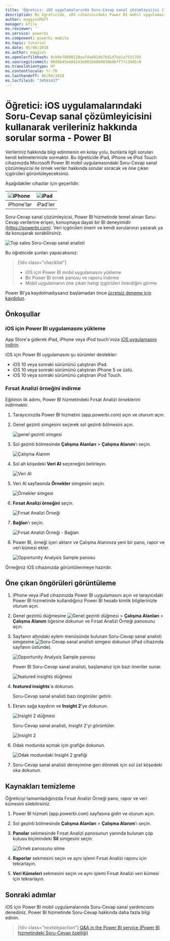 ```yaml
---
title: 'Öğretici: iOS uygulamalarında Soru-Cevap sanal çözümleyicisi ile soru sorma - Power BI'
description: Bu öğreticide, iOS cihazınızdaki Power BI mobil uygulamasında yer alan Soru-Cevap sanal analistini kullanarak kendi kelimelerinizle örnek verilerle ilgili sorular soracaksınız.
author: maggiesMSFT
manager: kfile
ms.reviewer: ''
ms.service: powerbi
ms.component: powerbi-mobile
ms.topic: tutorial
ms.date: 05/08/2018
ms.author: maggies
ms.openlocfilehash: 8cb9e78898228aa7dad82db76d1d7da1a7151702
ms.sourcegitcommit: 80d6b45eb84243e801b60b9038b9bff77c30d5c8
ms.translationtype: HT
ms.contentlocale: tr-TR
ms.lasthandoff: 06/04/2018
ms.locfileid: "34561437"
---
```

# <a name="tutorial-ask-questions-about-your-data-with-the-qa-virtual-analyst-in-ios-apps---power-bi"></a>Öğretici: iOS uygulamalarındaki Soru-Cevap sanal çözümleyicisini kullanarak verileriniz hakkında sorular sorma - Power BI

Verileriniz hakkında bilgi edinmenin en kolay yolu, bunlarla ilgili soruları kendi kelimelerinizle sormaktır. Bu öğreticide iPad, iPhone ve iPod Touch cihazınızda Microsoft Power BI mobil uygulamasındaki Soru-Cevap sanal çözümleyicisi ile örnek veriler hakkında sorular soracak ve öne çıkan içgörüleri görüntüleyeceksiniz. 

Aşağıdakiler cihazlar için geçerlidir:

| ![iPhone](media/tutorial-mobile-apps-ios-qna/iphone-logo-50-px.png) | ![iPad](media/tutorial-mobile-apps-ios-qna/ipad-logo-50-px.png) |
|:--- |:--- |
| iPhone'lar |iPad'ler |

Soru-Cevap sanal çözümleyicisi, Power BI hizmetinde temel alınan Soru-Cevap verilerine erişen, konuşmaya dayalı bir BI deneyimidir [(https://powerbi.com)](https://powerbi.com). Veri içgörüleri önerir ve kendi sorularınızı yazarak ya da konuşarak sorabilirsiniz.

![Top sales Soru-Cevap sanal analisti](media/tutorial-mobile-apps-ios-qna/power-bi-ios-q-n-a-top-sale-intro.png)

Bu öğreticide şunları yapacaksınız:

> [!div class="checklist"]
> * iOS için Power BI mobil uygulamasını yükleme
> * Bir Power BI örnek panosu ve raporu indirme
> * Mobil uygulamanın öne çıkan hangi içgörüleri önerdiğini görme

Power BI’ya kaydolmadıysanız başlamadan önce [ücretsiz deneme için kaydolun](https://app.powerbi.com/signupredirect?pbi_source=web).

## <a name="prerequisites"></a>Önkoşullar

### <a name="install-the-power-bi-for-ios-app"></a>iOS için Power BI uygulamasını yükleme
App Store'a giderek iPad, iPhone veya iPod touch'ınıza [iOS uygulamasını indirin](http://go.microsoft.com/fwlink/?LinkId=522062 "iPhone uygulamasını indirin").

iOS için Power BI uygulamasını şu sürümler destekler:
- iOS 10 veya sonraki sürümünü çalıştıran iPad.
- iOS 10 veya sonraki sürümünü çalıştıran iPhone 5 ve üstü. 
- iOS 10 veya sonraki sürümünü çalıştıran iPod Touch.

### <a name="download-the-opportunity-analysis-sample"></a>Fırsat Analizi örneğini indirme
Eğitimin ilk adımı, Power BI hizmetindeki Fırsat Analizi örneklerini indirmektir.

1. Tarayıcınızda Power BI hizmetini (app.powerbi.com) açın ve oturum açın.

1. Genel gezinti simgesini seçerek sol gezinti bölmesini açın.

    ![genel gezinti simgesi](media/tutorial-mobile-apps-ios-qna/power-bi-android-quickstart-global-nav-icon.png)

2. Sol gezinti bölmesinde **Çalışma Alanları** > **Çalışma Alanım**’ı seçin.

    ![Çalışma Alanım](media/tutorial-mobile-apps-ios-qna/power-bi-android-quickstart-my-workspace.png)

3. Sol alt köşedeki **Veri Al** seçeneğini belirleyin.
   
    ![Veri Al](media/tutorial-mobile-apps-ios-qna/power-bi-get-data.png)

3. Veri Al sayfasında **Örnekler** simgesini seçin.
   
   ![Örnekler simgesi](media/tutorial-mobile-apps-ios-qna/power-bi-samples-icon.png)

4. **Fırsat Analizi örneğini** seçin.
 
    ![Fırsat Analizi Örneği](media/tutorial-mobile-apps-ios-qna/power-bi-oa.png)
 
8. **Bağlan**'ı seçin.  
  
   ![Fırsat Analizi Örneği - Bağlan](media/tutorial-mobile-apps-ios-qna/opportunity-connect.png)
   
5. Power BI, örneği içeri aktarır ve Çalışma Alanınıza yeni bir pano, rapor ve veri kümesi ekler.
   
   ![Opportunity Analysis Sample panosu](media/tutorial-mobile-apps-ios-qna/power-bi-service-opportunity-sample.png)

Örneğiniz iOS cihazınızda görüntülenmeye hazırdır.

## <a name="try-featured-insights"></a>Öne çıkan öngörüleri görüntüleme
1. iPhone veya iPad cihazınızda Power BI uygulamasını açın ve tarayıcıdaki Power BI hizmetinde kullandığınız Power BI hesabı kimlik bilgilerinizle oturum açın.

1.  Genel gezintü düğmesine ![Genel gezinti düğmesi](media/mobile-ipad-app-get-started/power-bi-iphone-global-nav-button.png) > **Çalışma Alanları** > **Çalışma Alanım** öğesine dokunun ve Fırsat Analizi Örneği panosunu açın.

2. Sayfanın altındaki eylem menüsünde bulunan Soru-Cevap sanal analisti simgesine ![Soru-Cevap sanal analisti simgesi](media/tutorial-mobile-apps-ios-qna/power-bi-ios-q-n-a-icon.png) dokunun (iPad cihazında sayfanın üstünde).

     ![Opportunity Analysis Sample panosu](media/tutorial-mobile-apps-ios-qna/power-bi-ios-qna-opportunity-analysis.png)

     Power BI Soru-Cevap sanal analisti, başlamanız için bazı öneriler sunar.

     ![featured insights düğmesi](media/tutorial-mobile-apps-ios-qna/power-bi-ios-qna-suggest-insights.png)
3. **featured insights**'a dokunun.

     Soru-Cevap sanal analisti bazı öngörüler getirir.
4. Ekranı sağa kaydırın ve **Insight 2**'ye dokunun.

    ![Insight 2 düğmesi](media/tutorial-mobile-apps-ios-qna/power-bi-ios-qna-suggest-insight-2.png)

     Soru-Cevap sanal analisti, Insight 2'yi görüntüler.

    ![Insight 2](media/tutorial-mobile-apps-ios-qna/power-bi-ios-qna-show-insight-2.png)
5. Odak modunda açmak için grafiğe dokunun.

    ![Odak modundaki Insight 2 grafiği](media/tutorial-mobile-apps-ios-qna/power-bi-ios-qna-open-insight-2.png)
6. Soru-Cevap sanal analisti deneyimine geri dönmek için sol üst köşedeki oka dokunun.

## <a name="clean-up-resources"></a>Kaynakları temizleme

Öğreticiyi tamamladığınızda Fırsat Analizi Örneği pano, rapor ve veri kümesini silebilirsiniz.

1. Power BI hizmeti (app.powerbi.com) sayfasına gidin ve oturum açın.

2. Sol gezinti bölmesinde **Çalışma Alanları** > **Çalışma Alanım**’ı seçin.

3. **Panolar** sekmesinde Fırsat Analizi panosunun yanında bulunan çöp kutusu biçimindeki **Sil** simgesini seçin.

    ![Örnek panosunu silme](media/tutorial-mobile-apps-ios-qna/power-bi-service-delete-opportunity-sample.png)

4. **Raporlar** sekmesini seçin ve aynı işlemi Fırsat Analizi raporu için tekrarlayın.

5. **Veri Kümeleri** sekmesini seçin ve aynı işlemi Fırsat Analizi veri kümesi için tekrarlayın.


## <a name="next-steps"></a>Sonraki adımlar

iOS için Power BI mobil uygulamalarında Soru-Cevap sanal yardımcısını denediniz. Power BI hizmetinde Soru-Cevap hakkında daha fazla bilgi edinin.
> [!div class="nextstepaction"]
> [Q&A in the Power BI service (Power BI hizmetindeki Soru-Cevap özelliği)](power-bi-q-and-a.md)

